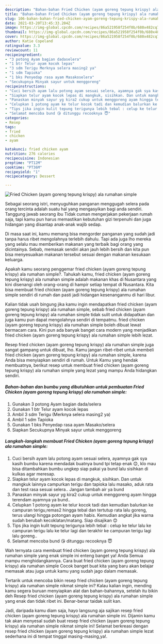```yaml
---
description: "Bahan-bahan Fried Chicken (ayam goreng tepung krispy) ala rumahan simple Sederhana Untuk Jualan"
title: "Bahan-bahan Fried Chicken (ayam goreng tepung krispy) ala rumahan simple Sederhana Untuk Jualan"
slug: 106-bahan-bahan-fried-chicken-ayam-goreng-tepung-krispy-ala-rumahan-simple-sederhana-untuk-jualan
date: 2021-03-20T13:45:33.204Z
image: https://img-global.cpcdn.com/recipes/86a521958f254f0b/680x482cq70/fried-chicken-ayam-goreng-tepung-krispy-ala-rumahan-simple-foto-resep-utama.jpg
thumbnail: https://img-global.cpcdn.com/recipes/86a521958f254f0b/680x482cq70/fried-chicken-ayam-goreng-tepung-krispy-ala-rumahan-simple-foto-resep-utama.jpg
cover: https://img-global.cpcdn.com/recipes/86a521958f254f0b/680x482cq70/fried-chicken-ayam-goreng-tepung-krispy-ala-rumahan-simple-foto-resep-utama.jpg
author: Katie Copeland
ratingvalue: 3.3
reviewcount: 11
recipeingredient:
- "3 potong Ayam bagian dadaselera"
- "1 btr Telur ayam kocok lepas"
- "3 sdm Terigu Merknya selera masing2 ya"
- "1 sdm Tapioka"
- "1 bks Penyedap rasa ayam Masakoselera"
- "Secukupnya Minyak sayur untuk menggoreng"
recipeinstructions:
- "Cuci bersih ayam lalu potong ayam sesuai selera, ayamnya gak sya kasih bumbu karena mendadak buatnya bund tpi tetap enak 😊, klo mau bisa ditambahkan bumbu ungkep siap pakai ya bund lalu sisihkan di kulkas agar meresap."
- "Siapkan telur ayam kocok lepas di mangkuk, sisihkan. Dan untuk mangkuk lainnya campurkan terigu dan tapioka lalu masako, aduk rata dan test rasa sesuai selera.. Jangan tambah air ya bund"
- "Panaskan minyak sayur yg kira2 cukup untuk menggoreng ayam hingga terendam ayamnya ya bund.."
- "Celupkan 1 potong ayam ke telur kocok tadi dan kemudian balurkan ke campuran terigu,remas2 hingga tebal dan tertutup rata lalu goreng, terus ulangi hingga potongan ayam habis. Kemudian angkat jika warna sudah berubah kecoklatan/matang. Siap disajikan 😊"
- "Tips jika ingin kulit tepung terigunya lebih tebal : celup ke telur lalu ke campuran terigu lalu ke telur lagi dan terakhir ke campuran terigu lagi lalu goreng.."
- "Selamat mencoba bund 😘 ditunggu recooknya 😇"
categories:
- Resep
tags:
- fried
- chicken
- ayam

katakunci: fried chicken ayam 
nutrition: 276 calories
recipecuisine: Indonesian
preptime: "PT12M"
cooktime: "PT36M"
recipeyield: "1"
recipecategory: Dessert

---
```



![Fried Chicken (ayam goreng tepung krispy) ala rumahan simple](https://img-global.cpcdn.com/recipes/86a521958f254f0b/680x482cq70/fried-chicken-ayam-goreng-tepung-krispy-ala-rumahan-simple-foto-resep-utama.jpg)

Sebagai seorang istri, menyuguhkan panganan menggugah selera pada orang tercinta adalah suatu hal yang mengasyikan bagi anda sendiri. Tanggung jawab seorang ibu Tidak cuman mengerjakan pekerjaan rumah saja, tapi kamu pun harus memastikan kebutuhan gizi terpenuhi dan juga hidangan yang disantap anak-anak wajib sedap.

Di masa  saat ini, kamu memang bisa mengorder panganan yang sudah jadi tanpa harus ribet mengolahnya terlebih dahulu. Tapi ada juga lho mereka yang selalu mau memberikan makanan yang terbaik bagi orang yang dicintainya. Sebab, memasak sendiri akan jauh lebih bersih dan kita pun bisa menyesuaikan makanan tersebut sesuai dengan makanan kesukaan keluarga. 



Apakah kamu seorang penggemar fried chicken (ayam goreng tepung krispy) ala rumahan simple?. Tahukah kamu, fried chicken (ayam goreng tepung krispy) ala rumahan simple adalah makanan khas di Nusantara yang kini disenangi oleh orang-orang di hampir setiap tempat di Nusantara. Kita bisa membuat fried chicken (ayam goreng tepung krispy) ala rumahan simple sendiri di rumah dan pasti jadi hidangan kesenanganmu di hari libur.

Kalian tidak usah bingung jika kamu ingin mendapatkan fried chicken (ayam goreng tepung krispy) ala rumahan simple, sebab fried chicken (ayam goreng tepung krispy) ala rumahan simple tidak sulit untuk didapatkan dan juga kamu pun dapat mengolahnya sendiri di tempatmu. fried chicken (ayam goreng tepung krispy) ala rumahan simple boleh dibuat lewat bermacam cara. Kini pun ada banyak banget cara modern yang menjadikan fried chicken (ayam goreng tepung krispy) ala rumahan simple lebih lezat.

Resep fried chicken (ayam goreng tepung krispy) ala rumahan simple juga sangat gampang untuk dibuat, lho. Kamu jangan ribet-ribet untuk membeli fried chicken (ayam goreng tepung krispy) ala rumahan simple, karena Anda bisa menyiapkan sendiri di rumah. Untuk Kamu yang hendak membuatnya, berikut resep untuk membuat fried chicken (ayam goreng tepung krispy) ala rumahan simple yang lezat yang mampu Anda hidangkan sendiri.

<!--inarticleads1-->

##### Bahan-bahan dan bumbu yang dibutuhkan untuk pembuatan Fried Chicken (ayam goreng tepung krispy) ala rumahan simple:

1. Gunakan 3 potong Ayam bagian dada/selera
1. Gunakan 1 btr Telur ayam kocok lepas
1. Ambil 3 sdm Terigu (Merknya selera masing2 ya)
1. Ambil 1 sdm Tapioka
1. Gunakan 1 bks Penyedap rasa ayam Masako/selera
1. Siapkan Secukupnya Minyak sayur untuk menggoreng




<!--inarticleads2-->

##### Langkah-langkah membuat Fried Chicken (ayam goreng tepung krispy) ala rumahan simple:

1. Cuci bersih ayam lalu potong ayam sesuai selera, ayamnya gak sya kasih bumbu karena mendadak buatnya bund tpi tetap enak 😊, klo mau bisa ditambahkan bumbu ungkep siap pakai ya bund lalu sisihkan di kulkas agar meresap.
1. Siapkan telur ayam kocok lepas di mangkuk, sisihkan. Dan untuk mangkuk lainnya campurkan terigu dan tapioka lalu masako, aduk rata dan test rasa sesuai selera.. Jangan tambah air ya bund
1. Panaskan minyak sayur yg kira2 cukup untuk menggoreng ayam hingga terendam ayamnya ya bund..
1. Celupkan 1 potong ayam ke telur kocok tadi dan kemudian balurkan ke campuran terigu,remas2 hingga tebal dan tertutup rata lalu goreng, terus ulangi hingga potongan ayam habis. Kemudian angkat jika warna sudah berubah kecoklatan/matang. Siap disajikan 😊
1. Tips jika ingin kulit tepung terigunya lebih tebal : celup ke telur lalu ke campuran terigu lalu ke telur lagi dan terakhir ke campuran terigu lagi lalu goreng..
1. Selamat mencoba bund 😘 ditunggu recooknya 😇




Wah ternyata cara membuat fried chicken (ayam goreng tepung krispy) ala rumahan simple yang enak simple ini enteng banget ya! Anda Semua mampu menghidangkannya. Cara buat fried chicken (ayam goreng tepung krispy) ala rumahan simple Cocok banget buat kita yang baru akan belajar memasak atau juga untuk kamu yang sudah jago dalam memasak.

Tertarik untuk mencoba bikin resep fried chicken (ayam goreng tepung krispy) ala rumahan simple nikmat simple ini? Kalau kalian ingin, mending kamu segera buruan menyiapkan alat dan bahan-bahannya, setelah itu bikin deh Resep fried chicken (ayam goreng tepung krispy) ala rumahan simple yang enak dan tidak ribet ini. Benar-benar taidak sulit kan. 

Jadi, daripada kamu diam saja, hayo langsung aja sajikan resep fried chicken (ayam goreng tepung krispy) ala rumahan simple ini. Dijamin kamu tak akan menyesal sudah buat resep fried chicken (ayam goreng tepung krispy) ala rumahan simple nikmat simple ini! Selamat berkreasi dengan resep fried chicken (ayam goreng tepung krispy) ala rumahan simple lezat sederhana ini di tempat tinggal masing-masing,ya!.


